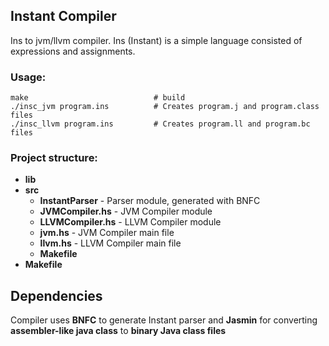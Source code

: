 ## Instant Compiler
Ins to jvm/llvm compiler. 
Ins (Instant) is a simple language consisted of expressions and assignments.

### Usage:
```
make                            # build
./insc_jvm program.ins          # Creates program.j and program.class files
./insc_llvm program.ins         # Creates program.ll and program.bc files
```

### Project structure:
* **lib**
* **src**
    * **InstantParser** - Parser module, generated with BNFC
    * **JVMCompiler.hs** - JVM Compiler module
    * **LLVMCompiler.hs** - LLVM Compiler module
    * **jvm.hs** - JVM Compiler main file
    * **llvm.hs** - LLVM Compiler main file
    * **Makefile**
* **Makefile**

## Dependencies
Compiler uses **BNFC** to generate Instant parser and **Jasmin** for converting **assembler-like java class** to **binary Java class files**
